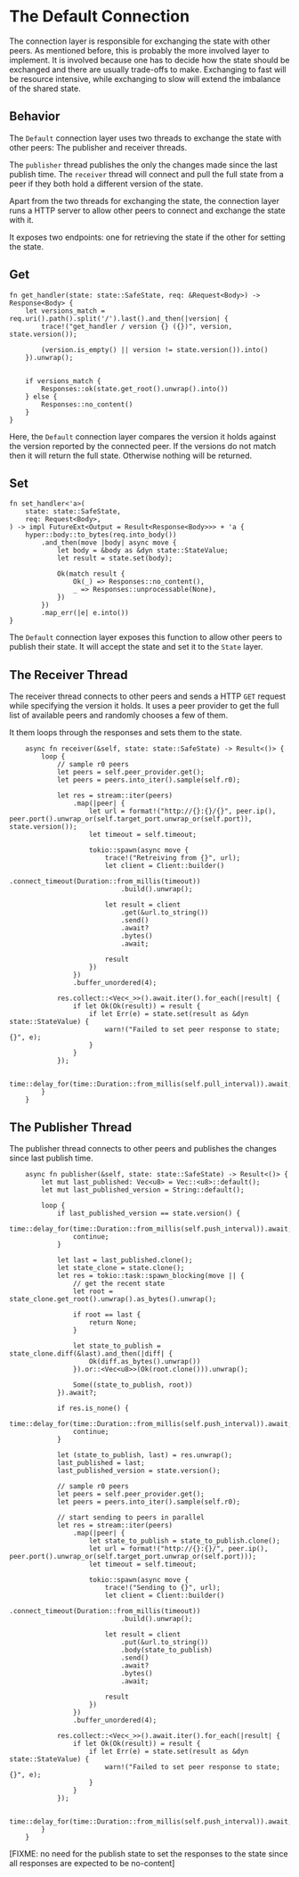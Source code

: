 # The Default Connection

The connection layer is responsible for exchanging the state with other peers. As mentioned before, this is probably the more involved layer to implement. 
It is involved because one has to decide how the state should be exchanged and there are usually trade-offs to make. Exchanging to fast will be resource intensive, 
while exchanging to slow will extend the imbalance of the shared state. 

## Behavior
The `Default` connection layer uses two threads to exchange the state with other peers: The publisher and receiver threads.

The `publisher` thread publishes the only the changes made since the last publish time. 
The `receiver` thread will connect and pull the full state from a peer if they both hold a different version of the state.

Apart from the two threads for exchanging the state, the connection layer runs a HTTP server to allow other peers to connect and exchange the state with it.

It exposes two endpoints: one for retrieving the state if the other for setting the state.

## Get
```rust, no_run
fn get_handler(state: state::SafeState, req: &Request<Body>) -> Response<Body> {
    let versions_match = req.uri().path().split('/').last().and_then(|version| {
        trace!("get_handler / version {} ({})", version, state.version());

        (version.is_empty() || version != state.version()).into()
    }).unwrap();


    if versions_match {
        Responses::ok(state.get_root().unwrap().into())
    } else {
        Responses::no_content()
    }
}
```

Here, the `Default` connection layer compares the version it holds against the version reported by the connected peer. If the versions do not match then 
it will return the full state. Otherwise nothing will be returned.

## Set
```rust, no_run
fn set_handler<'a>(
    state: state::SafeState,
    req: Request<Body>,
) -> impl FutureExt<Output = Result<Response<Body>>> + 'a {
    hyper::body::to_bytes(req.into_body())
        .and_then(move |body| async move {
            let body = &body as &dyn state::StateValue;
            let result = state.set(body);

            Ok(match result {
                Ok(_) => Responses::no_content(),
                _ => Responses::unprocessable(None),
            })
        })
        .map_err(|e| e.into())
}
```

The `Default` connection layer exposes this function to allow other peers to publish their state. It will accept the state and set it to the `State` layer.

## The Receiver Thread
The receiver thread connects to other peers and sends a HTTP `GET` request while specifying the version it holds. 
It uses a peer provider to get the full list of available peers and randomly chooses a few of them.

It them loops through the responses and sets them to the state.

```rust, no_run
    async fn receiver(&self, state: state::SafeState) -> Result<()> {
        loop {
            // sample r0 peers
            let peers = self.peer_provider.get();
            let peers = peers.into_iter().sample(self.r0);
          
            let res = stream::iter(peers)
                .map(|peer| {
                    let url = format!("http://{}:{}/{}", peer.ip(), peer.port().unwrap_or(self.target_port.unwrap_or(self.port)), state.version());
                    let timeout = self.timeout;

                    tokio::spawn(async move {
                        trace!("Retreiving from {}", url);
                        let client = Client::builder()
                            .connect_timeout(Duration::from_millis(timeout))
                            .build().unwrap();

                        let result = client
                            .get(&url.to_string())
                            .send()
                            .await?
                            .bytes()
                            .await;

                        result
                    })
                })
                .buffer_unordered(4);

            res.collect::<Vec<_>>().await.iter().for_each(|result| {
                if let Ok(Ok(result)) = result {
                    if let Err(e) = state.set(result as &dyn state::StateValue) {
                        warn!("Failed to set peer response to state; {}", e);
                    }
                }
            });

            time::delay_for(time::Duration::from_millis(self.pull_interval)).await;
        }
    }

```

## The Publisher Thread
The publisher thread connects to other peers and publishes the changes since last publish time. 

```rust, no_run
    async fn publisher(&self, state: state::SafeState) -> Result<()> {
        let mut last_published: Vec<u8> = Vec::<u8>::default();
        let mut last_published_version = String::default();

        loop {
            if last_published_version == state.version() {
                time::delay_for(time::Duration::from_millis(self.push_interval)).await;
                continue;
            }

            let last = last_published.clone();
            let state_clone = state.clone();
            let res = tokio::task::spawn_blocking(move || {
                // get the recent state
                let root = state_clone.get_root().unwrap().as_bytes().unwrap();

                if root == last {
                    return None;
                }

                let state_to_publish = state_clone.diff(&last).and_then(|diff| {
                    Ok(diff.as_bytes().unwrap())
                }).or::<Vec<u8>>(Ok(root.clone())).unwrap();

                Some((state_to_publish, root))
            }).await?;

            if res.is_none() {
                time::delay_for(time::Duration::from_millis(self.push_interval)).await;
                continue;
            }

            let (state_to_publish, last) = res.unwrap();
            last_published = last;
            last_published_version = state.version();

            // sample r0 peers
            let peers = self.peer_provider.get();
            let peers = peers.into_iter().sample(self.r0);

            // start sending to peers in parallel
            let res = stream::iter(peers)
                .map(|peer| {
                    let state_to_publish = state_to_publish.clone();
                    let url = format!("http://{}:{}/", peer.ip(), peer.port().unwrap_or(self.target_port.unwrap_or(self.port)));
                    let timeout = self.timeout;

                    tokio::spawn(async move {
                        trace!("Sending to {}", url);
                        let client = Client::builder()
                            .connect_timeout(Duration::from_millis(timeout))
                            .build().unwrap();

                        let result = client
                            .put(&url.to_string())
                            .body(state_to_publish)
                            .send()
                            .await?
                            .bytes()
                            .await;

                        result
                    })
                })
                .buffer_unordered(4);

            res.collect::<Vec<_>>().await.iter().for_each(|result| {
                if let Ok(Ok(result)) = result {
                    if let Err(e) = state.set(result as &dyn state::StateValue) {
                        warn!("Failed to set peer response to state; {}", e);
                    }
                }
            });

            time::delay_for(time::Duration::from_millis(self.push_interval)).await;
        }
    }
```

[FIXME: no need for the publish state to set the responses to the state since all responses are expected to be no-content]
